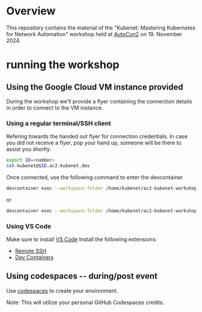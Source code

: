 # Overview

This repository contains the material of the "Kubenet: Mastering Kubernetes for Network Automation" workshop held at [AutoCon2](https://networkautomation.forum/autocon2) on 19. November 2024.

# running the workshop

## Using the Google Cloud VM instance provided
During the workshop we'll provide a flyer containing the connection details in order to connect to the VM instance.

### Using a regular terminal/SSH client
Refering towards the handed out flyer for connection credentials. In case you did not receive a flyer, pop your hand up, someone will be there to assist you shortly.
```bash
export ID=<number>
ssh kubenet@$ID.ac2.kubenet.dev
```
Once connected, use the following command to enter the devcontainer

```bash
devcontainer exec --workspace-folder /home/kubenet/ac2-kubenet-workshop zsh
```
or
```bash
devcontainer exec --workspace-folder /home/kubenet/ac2-kubenet-workshop bash
```

### Using VS Code
Make sure to install [VS Code](https://code.visualstudio.com/download)
Install the following extensions:
- [Remote SSH](https://marketplace.visualstudio.com/items?itemName=ms-vscode-remote.remote-ssh)
- [Dev Containers](https://marketplace.visualstudio.com/items?itemName=ms-vscode-remote.remote-containers)

## Using codespaces -- during/post event
Use  [codespaces](https://codespaces.new/kubenet-dev/ac2-kubenet-workshop) to create your environment.

Note: This will utilize your personal GitHub Codespaces credits.

